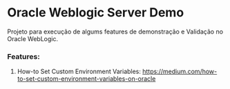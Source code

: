 # Oracle Weblogic Server Demo

Projeto para execução de algums features de demonstração e Validação no Oracle WebLogic.

### Features:

1. How-to Set Custom Environment Variables: https://medium.com/how-to-set-custom-environment-variables-on-oracle
